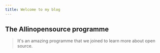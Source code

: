 ```yaml
---
title: Welcome to my blog
---
```


## The Allinopensource programme

> It's an amazing programme that we joined to learn more about open source. 

